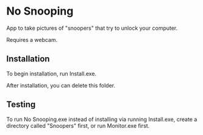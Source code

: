 # No Snooping

App to take pictures of "snoopers" that try to unlock your computer.

Requires a webcam.

## Installation

To begin installation, run Install.exe.

After installation, you can delete this folder.

## Testing

To run No Snooping.exe instead of installing via running Install.exe, create a directory called "Snoopers" first, or run Monitor.exe first.

